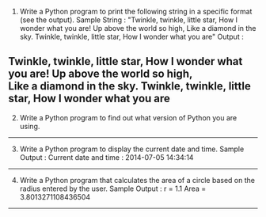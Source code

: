 1. Write a Python program to print the following string in a specific format (see the output).
Sample String : "Twinkle, twinkle, little star, How I wonder what you are! Up above the world so high, Like a diamond in the sky. Twinkle, twinkle, little star, How I wonder what you are"
Output :

Twinkle, twinkle, little star,
	How I wonder what you are! 
		Up above the world so high,   		
		Like a diamond in the sky. 
Twinkle, twinkle, little star, 
	How I wonder what you are
---

2. Write a Python program to find out what version of Python you are using.
---

3. Write a Python program to display the current date and time.
Sample Output :
Current date and time :
2014-07-05 14:34:14
---

4. Write a Python program that calculates the area of a circle based on the radius entered by the user.
Sample Output :
r = 1.1
Area = 3.8013271108436504
---

